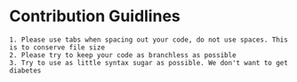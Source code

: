 # Contribution Guidlines
	1. Please use tabs when spacing out your code, do not use spaces. This is to conserve file size
	2. Please try to keep your code as branchless as possible
	3. Try to use as little syntax sugar as possible. We don't want to get diabetes
